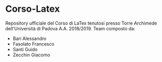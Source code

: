 # Corso-Latex

Repository ufficiale del Corso di LaTex tenutosi presso Torre Archimede dell'Università di Padova A.A. 2018/2019.
Team composto da:
- Bari Alessandro
- Fasolato Francesco
- Santi Guido
- Zecchin Giacomo
